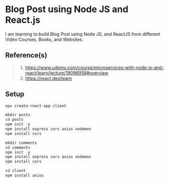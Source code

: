 # Blog Post using Node JS and React.js

I am learning to build Blog Post using Node JS, and ReactJS from different Video Courses, Books, and Websites.

## Reference(s)

> 1. <https://www.udemy.com/course/microservices-with-node-js-and-react/learn/lecture/19098958#overview>
> 1. <https://react.dev/learn>

## Setup

```powershell
npx create-react-app client

mkdir posts
cd posts
npm init -y
npm install express cors axios nodemon
npm install cors

mkdir comments
cd comments
npm init -y
npm install express cors axios nodemon
npm install cors

cd client
npm install axios
```
